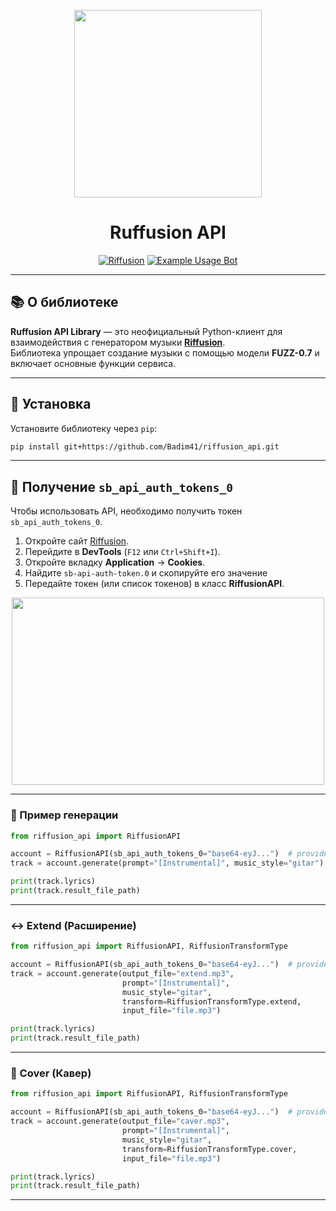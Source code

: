 <p align="center">
  <img src="https://raw.githubusercontent.com/Badim41/riffusion_api/Logo.png" width="300px" height="300px"/>
</p>

<h1 align="center">Ruffusion API</h1>

<div align="center">

[![Riffusion](https://img.shields.io/badge/Riffusion-Visit-blue?style=flat&logo=googlechrome)](https://www.riffusion.com)
[![Example Usage Bot](https://img.shields.io/badge/Example-Telegram--BOT-0066FF?logo=probot&style=flat)](https://t.me/riffusion_unlimit_bot)

</div>

---

## 📚 О библиотеке

**Ruffusion API Library** — это неофициальный Python-клиент для взаимодействия с генератором музыки **[Riffusion](https://www.riffusion.com)**.  
Библиотека упрощает создание музыки с помощью модели **FUZZ-0.7** и включает основные функции сервиса.

---

## 🚀 Установка

Установите библиотеку через `pip`:

```sh
pip install git+https://github.com/Badim41/riffusion_api.git
```

---

## 🔑 Получение `sb_api_auth_tokens_0`

Чтобы использовать API, необходимо получить токен `sb_api_auth_tokens_0`.

1. Откройте сайт [Riffusion](https://www.riffusion.com).
2. Перейдите в **DevTools** (`F12` или `Ctrl+Shift+I`).
3. Откройте вкладку **Application** → **Cookies**.
4. Найдите `sb-api-auth-token.0` и скопируйте его значение
5. Передайте токен (или список токенов) в класс **RiffusionAPI**.
<p align="center">
  <img src="https://raw.githubusercontent.com/Badim41/riffusion_api/screenshoot.png" width="500px" height="300px"/>
</p>

---

### 📌 Пример генерации
```python
from riffusion_api import RiffusionAPI

account = RiffusionAPI(sb_api_auth_tokens_0="base64-eyJ...")  # provide list or str account token
track = account.generate(prompt="[Instrumental]", music_style="gitar")

print(track.lyrics)
print(track.result_file_path)
```

---

### ↔ Extend (Расширение)
```python
from riffusion_api import RiffusionAPI, RiffusionTransformType

account = RiffusionAPI(sb_api_auth_tokens_0="base64-eyJ...")  # provide list or str account token
track = account.generate(output_file="extend.mp3",
                         prompt="[Instrumental]",
                         music_style="gitar",
                         transform=RiffusionTransformType.extend,
                         input_file="file.mp3")

print(track.lyrics)
print(track.result_file_path)
```

---

### 🎤 Cover (Кавер)
```python
from riffusion_api import RiffusionAPI, RiffusionTransformType

account = RiffusionAPI(sb_api_auth_tokens_0="base64-eyJ...")  # provide list or str account token
track = account.generate(output_file="caver.mp3",
                         prompt="[Instrumental]",
                         music_style="gitar",
                         transform=RiffusionTransformType.cover,
                         input_file="file.mp3")

print(track.lyrics)
print(track.result_file_path)
```

---